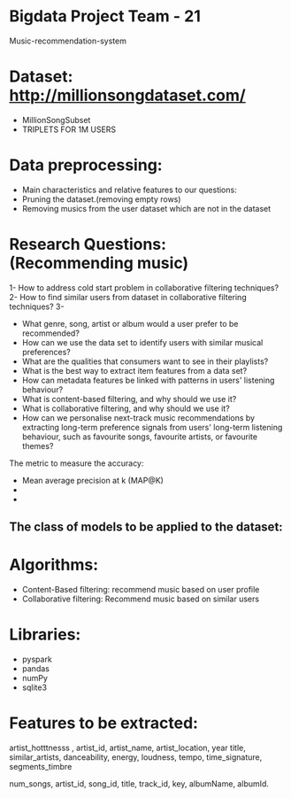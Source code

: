 # Bigdata Project Team - 21
Music-recommendation-system

# Dataset: http://millionsongdataset.com/
 - MillionSongSubset
 - TRIPLETS FOR 1M USERS
 
# Data preprocessing: 
 - Main characteristics and relative features to our questions: 
 - Pruning the dataset.(removing empty rows)
 - Removing musics from the user dataset which are not in the dataset

# Research Questions: (Recommending music)

 1- How to address cold start problem in collaborative filtering techniques?  
 2- How to find similar users from dataset in collaborative filtering techniques?
 3- 
 
 
 
 
- What genre, song, artist or album would a user prefer to be recommended?
- How can we use the data set to identify users with similar musical preferences?
- What are the qualities that consumers want to see in their playlists?
- What is the best way to extract item features from a data set?
- How can metadata features be linked with patterns in users' listening behaviour?
- What is content-based filtering, and why should we use it?
- What is collaborative filtering, and why should we use it?
- How can we personalise next-track music recommendations by extracting long-term preference signals from users' long-term listening behaviour, such as favourite   songs, favourite artists, or favourite themes?

 
 


The metric to measure the accuracy: 
 - Mean average precision at k (MAP@K)
 - 
 - 

The class of models to be applied to the dataset:
 -





# Algorithms:
  - Content-Based filtering: recommend music based on user profile 
  - Collaborative filtering: Recommend music based on similar users 

# Libraries: 
 - pyspark 
 - pandas
 - numPy
 - sqlite3
 
# Features to be extracted:  
  artist_hotttnesss ,
  artist_id, 
  artist_name, 
  artist_location, 
  year
  title, 
  similar_artists, 
  danceability, 
  energy, 
  loudness, 
  tempo,
  time_signature, 
  segments_timbre

  num_songs, 
  artist_id,
  song_id, 
  title, 
  track_id, 
  key,
  albumName, 
  albumId.

